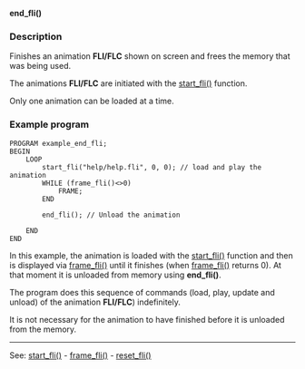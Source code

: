 **end_fli()**

### Description

Finishes an animation **FLI/FLC** shown on screen and frees the memory that was
being used.

The animations **FLI/FLC** are initiated with the [start_fli()](start_fli().md) function.

Only one animation can be loaded at a time.

### Example program
```
PROGRAM example_end_fli;
BEGIN
    LOOP
        start_fli("help/help.fli", 0, 0); // load and play the animation
        WHILE (frame_fli()<>0)
            FRAME;
        END

        end_fli(); // Unload the animation

    END
END
```


In this example, the animation is loaded with the [start_fli()](start_fli().md) function
and then is displayed via [frame_fli()](frame_fli().md) until it finishes (when
[frame_fli()](frame_fli().md) returns 0). At that moment it is unloaded from memory using **end_fli()**.

The program does this sequence of commands (load, play, update  and unload)
of the animation **FLI/FLC**) indefinitely.

It is not necessary for the animation to have finished before it is unloaded from
the memory.

---------------------------------------
See: [start_fli()](start_fli().md) - [frame_fli()](frame_fli().md) - [reset_fli()](reset_fli().md)

